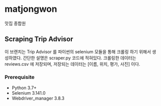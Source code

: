 # matjongwon
맛집 종합원

## Scraping Trip Advisor

이 브랜치는 Trip Advisor 를 파이썬의 selenium 모듈을 통해 크롤링 하기 위해서 생성하였다.
간단한 설명은 scraper.py 코드에 적혀있다.
크롤링한 데이터는 reviews.csv 에 저장되며, 저장되는 데이터는 [이름, 위치, 평가, 사진] 이다.

### Prerequisite

* Python 3.7+
* Selenium 3.141.0
* Webdriver_manager 3.8.3